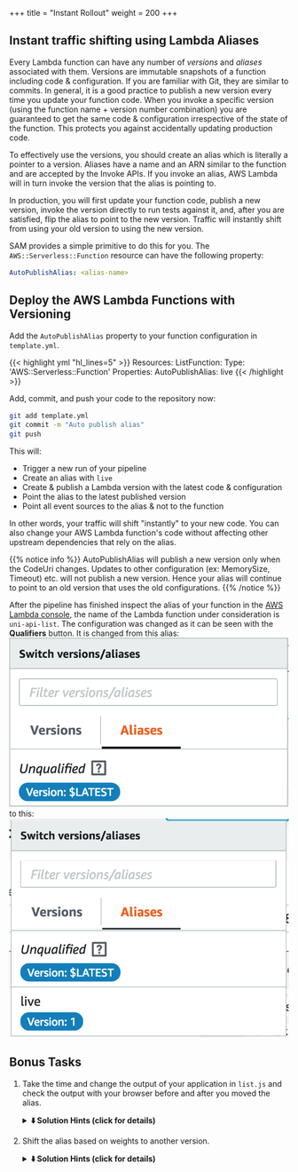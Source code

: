 +++
title = "Instant Rollout"
weight = 200
+++

## Instant traffic shifting using Lambda Aliases

Every Lambda function can have any number of *versions* and *aliases* associated with them. Versions are immutable snapshots of a function including code & configuration. If you are familiar with Git, they are similar to commits. In general, it is a good practice to publish a new version every time you update your function code. When you invoke a specific version (using the function name + version number combination) you are guaranteed to get the same code & configuration irrespective of the state of the function. This protects you against accidentally updating production code.

To effectively use the versions, you should create an alias which is literally a pointer to a version. Aliases have a name and an ARN similar to the function and are accepted by the Invoke APIs. If you invoke an alias, AWS Lambda will in turn invoke the version that the alias is pointing to.

In production, you will first update your function code, publish a new version, invoke the version directly to run tests against it, and, after you are satisfied, flip the alias to point to the new version. Traffic will instantly shift from using your old version to using the new version.

SAM provides a simple primitive to do this for you. The `AWS::Serverless::Function` resource can have the following property:

```yml
AutoPublishAlias: <alias-name>
```

## Deploy the AWS Lambda Functions with Versioning

Add the `AutoPublishAlias` property to your function configuration in `template.yml`.

{{< highlight yml "hl_lines=5" >}}
Resources:
  ListFunction:
    Type: 'AWS::Serverless::Function'
    Properties:
      AutoPublishAlias: live
{{< /highlight >}}

Add, commit, and push your code to the repository now:

```bash
git add template.yml
git commit -m "Auto publish alias"
git push
```



This will:

- Trigger a new run of your pipeline
- Create an alias with `live`
- Create & publish a Lambda version with the latest code & configuration
- Point the alias to the latest published version
- Point all event sources to the alias & not to the function

In other words, your traffic will shift "instantly" to your new code. You can also change your AWS Lambda function's code without affecting other upstream dependencies that rely on the alias.

{{% notice info %}}
AutoPublishAlias will publish a new version only when the CodeUri changes. Updates to other configuration (ex: MemorySize, Timeout) etc. will not publish a new version. Hence your alias will continue to point to an old version that uses the old configurations.
{{% /notice %}}

After the pipeline has finished inspect the alias of your function in the [AWS Lambda console](https://console.aws.amazon.com/lambda/home#/functions), the name of the Lambda function under consideration is ``uni-api-list``. The configuration was changed as it can be seen with the **Qualifiers** button. It is changed from this alias:
![Aliases before AutoPublishAlias](./images/aliases_old.png)
to this:
![Aliases after AutoPublishAlias](./images/aliases_new.png)

## Bonus Tasks

1. Take the time and change the output of your application in `list.js` and check the output with your browser before and after you moved the alias.

    <details>
    <summary><strong>⬇️ Solution Hints (click for details)</strong></summary><p>

    - In the AWS Lambda console switch to the **version** "$LATEST".
    - Use Actions->Publish new version to create a new version.
    - Make any code change in your function and save your code.
    - Use Actions->Publish new version to create an other new version
    - Check if your code is visible by using the Amazon API Gateway endpoint as it can be seen in the AWS CodeStar console.
    - Switch to the **alias** "live".
    - Scroll down, change the alias to the latest version, and click save
    - Check again if your code is visible.

    You will observe that the code change is not visible before you move the alias to a new version.
    </p></details>

2. Shift the alias based on weights to another version.

    <details>
    <summary><strong>⬇️ Solution Hints (click for details)</strong></summary><p>

    - In the AWS Lambda console switch to the **alias** "live".
    - Scroll down, change the alias to the latest version.
    - Pick an additional version and enter a weight.
    - Save your settings.
    - Check the output of your API Gateway endpoint. Reload the page multiple times to see the weighting between two versions.
    </p></details>
